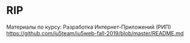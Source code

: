 # RIP
Материалы по курсу: Разработка Интернет-Приложений (РИП)
</br>https://github.com/iu5team/iu5web-fall-2019/blob/master/README.md
